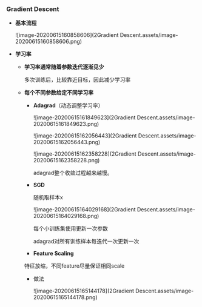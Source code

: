 ### Gradient Descent

- **基本流程**

  ![image-20200615160858606](2Gradient Descent.assets/image-20200615160858606.png)

- **学习率**

  - **学习率通常随着参数迭代逐渐见少**

    多次训练后，比较靠近目标，因此减少学习率

  - **每个不同参数给定不同学习率**

    - **Adagrad**（动态调整学习率）

      ![image-20200615161849623](2Gradient Descent.assets/image-20200615161849623.png)

      ![image-20200615162056443](2Gradient Descent.assets/image-20200615162056443.png)

      ![image-20200615162358228](2Gradient Descent.assets/image-20200615162358228.png)

      adagrad整个收敛过程越来越慢。
      
     - **SGD**

        随机取样本x

        ![image-20200615164029168](2Gradient Descent.assets/image-20200615164029168.png)

        每个小训练集使用更新一次参数

        adagrad对所有训练样本每迭代一次更新一次

        

    - **Feature Scaling**
    
    特征放缩，不同feature尽量保证相同scale
    
    - 做法
    
      ![image-20200615165144178](2Gradient Descent.assets/image-20200615165144178.png)
    
        
    
    
    
    
    
    
    